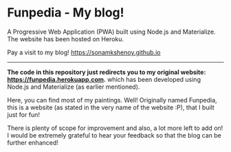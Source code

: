 # Funpedia - My blog!

A Progressive Web Application (PWA) built using Node.js and Materialize. The website has been hosted on Heroku.  

Pay a visit to my blog! https://sonamkshenoy.github.io

----

**The code in this repository just redirects you to my original website: https://funpedia.herokuapp.com.** which has been developed using Node.js and Materialize (as earlier mentioned).  

Here, you can find most of my paintings. Well! Originally named Funpedia, this is a website (as stated in the very name of the website :P), that I built just for fun!   

There is plenty of scope for improvement and also, a lot more left to add on! I would be extremely grateful to hear your feedback so that the blog can be further enhanced!
